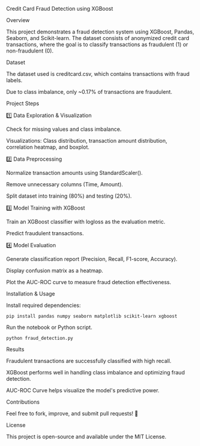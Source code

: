 Credit Card Fraud Detection using XGBoost

Overview

This project demonstrates a fraud detection system using XGBoost, Pandas, Seaborn, and Scikit-learn. The dataset consists of anonymized credit card transactions, where the goal is to classify transactions as fraudulent (1) or non-fraudulent (0).

Dataset

The dataset used is creditcard.csv, which contains transactions with fraud labels.

Due to class imbalance, only ~0.17% of transactions are fraudulent.

Project Steps

1️⃣ Data Exploration & Visualization

Check for missing values and class imbalance.

Visualizations: Class distribution, transaction amount distribution, correlation heatmap, and boxplot.

2️⃣ Data Preprocessing

Normalize transaction amounts using StandardScaler().

Remove unnecessary columns (Time, Amount).

Split dataset into training (80%) and testing (20%).

3️⃣ Model Training with XGBoost

Train an XGBoost classifier with logloss as the evaluation metric.

Predict fraudulent transactions.

4️⃣ Model Evaluation

Generate classification report (Precision, Recall, F1-score, Accuracy).

Display confusion matrix as a heatmap.

Plot the AUC-ROC curve to measure fraud detection effectiveness.

Installation & Usage

Install required dependencies:

`pip install pandas numpy seaborn matplotlib scikit-learn xgboost`

Run the notebook or Python script.

`python fraud_detection.py`

Results

Fraudulent transactions are successfully classified with high recall.

XGBoost performs well in handling class imbalance and optimizing fraud detection.

AUC-ROC Curve helps visualize the model's predictive power.

Contributions

Feel free to fork, improve, and submit pull requests! 🚀

License

This project is open-source and available under the MIT License.
